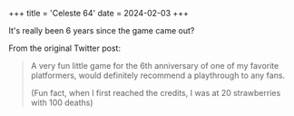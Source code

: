 +++
title = 'Celeste 64'
date = 2024-02-03
+++

It's really been 6 years since the game came out?

<!--more-->

From the original Twitter post:

> A very fun little game for the 6th anniversary of one of my favorite platformers, would definitely recommend a playthrough to any fans. 
>
> (Fun fact, when I first reached the credits, I was at 20 strawberries with 100 deaths)